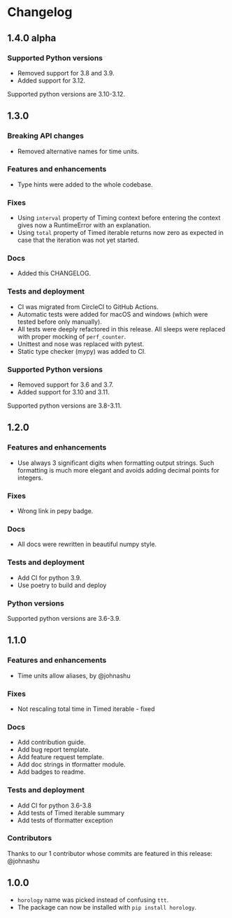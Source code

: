 # Changelog

## 1.4.0 alpha

### Supported Python versions

- Removed support for 3.8 and 3.9.
- Added support for 3.12.

Supported python versions are 3.10-3.12.

## 1.3.0

### Breaking API changes

- Removed alternative names for time units.

### Features and enhancements

- Type hints were added to the whole codebase.

### Fixes

- Using `interval` property of Timing context before entering the context gives now a RuntimeError with an explanation.
- Using `total` property of Timed iterable returns now zero as expected in case that the iteration was not yet started.

### Docs

- Added this CHANGELOG.

### Tests and deployment

- CI was migrated from CircleCI to GitHub Actions.
- Automatic tests were added for macOS and windows (which were tested before only manually).
- All tests were deeply refactored in this release. All sleeps were replaced with proper mocking of `perf_counter`.
- Unittest and nose was replaced with pytest.
- Static type checker (mypy) was added to CI.

### Supported Python versions

- Removed support for 3.6 and 3.7.
- Added support for 3.10 and 3.11.

Supported python versions are 3.8-3.11.

## 1.2.0

### Features and enhancements

- Use always 3 significant digits when formatting output strings. Such formatting is much more elegant and avoids adding
  decimal points for integers.

### Fixes

- Wrong link in pepy badge.

### Docs

- All docs were rewritten in beautiful numpy style.

### Tests and deployment

- Add CI for python 3.9.
- Use poetry to build and deploy

### Python versions

Supported python versions are 3.6-3.9.

## 1.1.0

### Features and enhancements

- Time units allow aliases, by @johnashu

### Fixes

- Not rescaling total time in Timed iterable - fixed

### Docs

- Add contribution guide.
- Add bug report template.
- Add feature request template.
- Add doc strings in tformatter module.
- Add badges to readme.

### Tests and deployment

- Add CI for python 3.6-3.8
- Add tests of Timed iterable summary
- Add tests of tformatter exception

### Contributors

Thanks to our 1 contributor whose commits are featured in this release:
@johnashu

## 1.0.0

- `horology` name was picked instead of confusing `ttt`.
- The package can now be installed with `pip install horology`.
